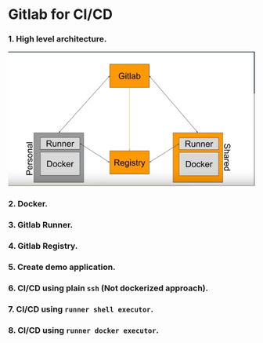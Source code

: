 # Gitlab for CI/CD

### 1. High level architecture.
![N|Solid](./gitlab-workflow.png)

### 2. Docker.


### 3. Gitlab Runner.


### 4. Gitlab Registry.


### 5. Create demo application.


### 6. CI/CD using plain `ssh` (Not dockerized approach).


### 7. CI/CD using `runner shell executor`.


### 8. CI/CD using `runner docker executor`.

